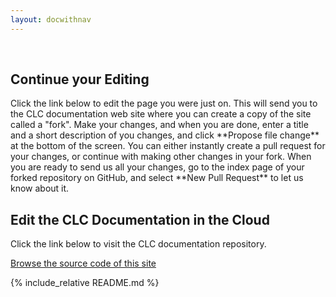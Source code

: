 ```yaml
---
layout: docwithnav
---
```


<p>&nbsp;</p>
<script language="JavaScript">
var forwarding=window.location.hash.replace("#","");
$( document ).ready(function() {
    if(forwarding) {
    	$("#generalInstructions").hide();
    	$("#continueEdit").show();
    	$("#continueEditButton").text("Edit " + forwarding);
    	$("#continueEditButton").attr("href", "https://github.com/gertisdemo/gertisdemo.github.io/edit/master/" + forwarding)
    } else {
        $("#generalInstructions").show();
    	$("#continueEdit").hide();
    }
});
</script>
<div id="continueEdit">

<h2>Continue your Editing</h2>

<p>Click the link below to edit the page you were just on. This will send you to the CLC documentation web site where you can create a copy of the site called a "fork". Make your changes, and when you are done, enter a title and a short description of you changes, and click **Propose file change** at the bottom of the screen. You can either instantly create a pull request for your changes, or continue with making other changes in your fork. When you are ready to send us all your changes, go to the index page of your forked repository on GitHub, and select **New Pull Request** to let us know about it.</p>

<p><a id="continueEditButton" class="button"></a></p>

</div>
<div id="generalInstructions">

<h2>Edit the CLC Documentation in the Cloud</h2>

<p>Click the link below to visit the CLC documentation repository.</p>

<p><a class="button" href="https://github.com/gertisdemo/gertisdemo.github.io/">Browse the source code of this site</a></p>

</div>

{% include_relative README.md %}
